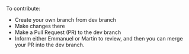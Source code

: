 To contribute:
- Create your own branch from dev branch
- Make changes there
- Make a Pull Request (PR) to the dev branch
- Inform either Emmanuel or Martin to review, and then you can merge your PR into the dev branch.
